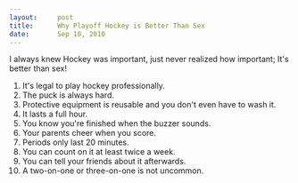 ```yaml
---
layout:     post
title:      Why Playoff Hockey is Better Than Sex
date:       Sep 10, 2010
---
```


I always knew Hockey was important, just never realized how important; It's better than sex!

1. It's legal to play hockey professionally.
2. The puck is always hard.
3. Protective equipment is reusable and you don't even have to wash it.
4. It lasts a full hour.
5. You know you're finished when the buzzer sounds.
6. Your parents cheer when you score.
7. Periods only last 20 minutes.
8. You can count on it at least twice a week.
9. You can tell your friends about it afterwards.
10. A two-on-one or three-on-one is not uncommon.
